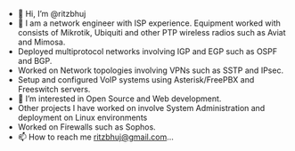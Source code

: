 - 👋 Hi, I’m @ritzbhuj
- 🌱 I am a network engineer with ISP experience. Equipment worked with consists of Mikrotik, Ubiquiti and other PTP wireless radios such as Aviat and Mimosa.
- Deployed multiprotocol networks involving IGP and EGP such as OSPF and BGP.
- Worked on Network topologies involving VPNs such as SSTP and IPsec.
- Setup and configured VoIP systems using Asterisk/FreePBX and Freeswitch servers.
- 👀 I’m interested in Open Source and Web development.
- Other projects I have worked on involve System Administration and deployment on Linux environments 
- Worked on Firewalls such as Sophos.
- 📫 How to reach me ritzbhuj@gmail.com...

<!---
ritzbhuj/ritzbhuj is a ✨ special ✨ repository because its `README.md` (this file) appears on your GitHub profile.
You can click the Preview link to take a look at your changes.
--->
